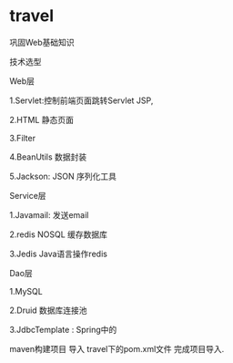 # travel
巩固Web基础知识


技术选型

Web层


1.Servlet:控制前端页面跳转Servlet JSP, 

2.HTML 静态页面  

3.Filter 

4.BeanUtils 数据封装

5.Jackson: JSON 序列化工具


Service层


1.Javamail: 发送email

2.redis NOSQL 缓存数据库 

3.Jedis Java语言操作redis

Dao层


1.MySQL 

2.Druid 数据库连接池

3.JdbcTemplate : Spring中的




maven构建项目 导入 travel下的pom.xml文件 完成项目导入.


